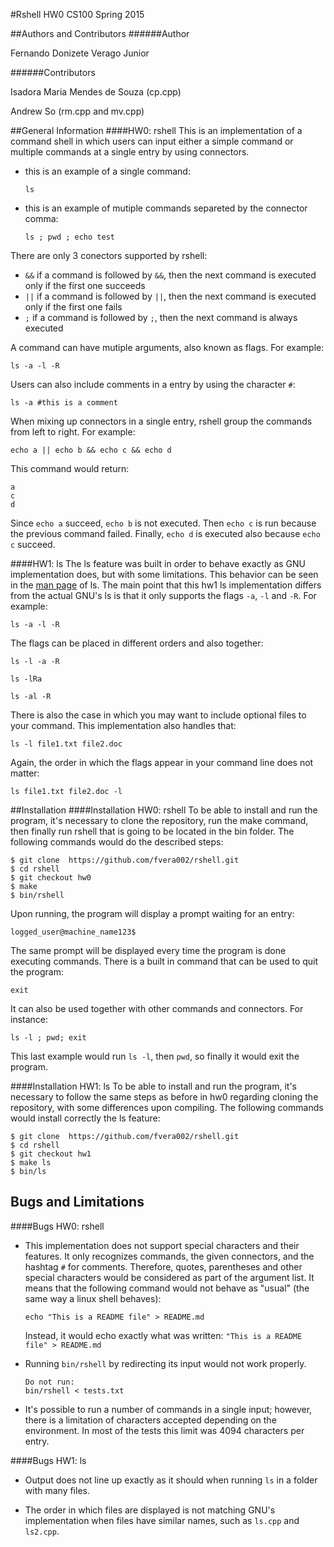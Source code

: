 #Rshell
HW0 CS100 Spring 2015


##Authors and Contributors
######Author

Fernando Donizete Verago Junior

######Contributors

Isadora Maria Mendes de Souza (cp.cpp)

Andrew So (rm.cpp and mv.cpp)

##General Information
####HW0: rshell
This is an implementation of a command shell in which users can input either a simple command or multiple commands at a single entry by using connectors. 

* this is an example of a single command:

    `ls`

* this is an example of mutiple commands separeted by the connector comma:

    `ls ; pwd ; echo test`

There are only 3 conectors supported by rshell:
* `&&`  if a command is followed by `&&`, then the next command is executed only if the first one succeeds
* `||`  if a command is followed by `||`, then the next command is executed only if the first one fails
* `;`   if a command is followed by `;`, then the next command is always executed 

A command can have mutiple arguments, also known as flags. For example:

`ls -a -l -R`

Users can also include comments in a entry by using the character `#`:

`ls -a #this is a comment`

When mixing up connectors in a single entry, rshell group the commands from left to right. For example:

`echo a || echo b && echo c && echo d`

This command would return: 
```
a
c
d
```
Since `echo a` succeed, `echo b` is not executed. Then `echo c` is run because the previous command failed. Finally, `echo d` is executed also because `echo c` succeed. 

####HW1: ls
The ls feature was built in order to behave exactly as GNU implementation does, but with some limitations. This behavior can be seen in the [man page](http://unixhelp.ed.ac.uk/CGI/man-cgi?ls) of ls. The main point that this hw1 ls implementation differs from the actual GNU's ls is that it only supports the flags `-a`, `-l` and `-R`. For example: 

`ls -a -l -R`

The flags can be placed in different orders and also together:

`ls -l -a -R`

`ls -lRa`

`ls -al -R`


There is also the case in which you may want to include optional files to your command. This implementation also handles that:

`ls -l file1.txt file2.doc`


Again, the order in which the flags appear in your command line does not matter:

`ls file1.txt file2.doc -l`


##Installation
####Installation HW0: rshell
To be able to install and run the program, it's necessary to clone the repository, run the make command, then finally run rshell that is going to be located in the bin folder. The following commands would do the described steps:
```
$ git clone  https://github.com/fvera002/rshell.git
$ cd rshell
$ git checkout hw0
$ make
$ bin/rshell
```


Upon running, the program will display a prompt waiting for an entry:

`logged_user@machine_name123$`

The same prompt will be displayed every time the program is done executing commands. There is a built in command that can be used to quit the program:

`exit`

It can also be used together with other commands and connectors. For instance:

`ls -l ; pwd; exit`

This last example would run `ls -l`, then `pwd`, so finally it would exit the program. 

####Installation HW1: ls 
To be able to install and run the program, it's necessary to follow the same steps as before in hw0 regarding cloning the repository, with some differences upon compiling. The following commands would install correctly the ls feature:
```
$ git clone  https://github.com/fvera002/rshell.git
$ cd rshell
$ git checkout hw1
$ make ls
$ bin/ls
```



## Bugs and Limitations
####Bugs HW0: rshell
* This implementation does not support special characters and their features. It only recognizes commands, the given connectors, and the hashtag `#` for comments. Therefore, quotes, parentheses and other special characters would be considered as part of the argument list. It means that the following command would not behave as "usual" (the same way a linux shell behaves):

    `echo "This is a README file" > README.md`

    Instead, it would echo exactly what was written: `"This is a README file" > README.md`

* Running `bin/rshell` by redirecting its input would not work properly. 
    ```
    Do not run:
    bin/rshell < tests.txt
    ```

* It's possible to run a number of commands in a single input; however, there is a limitation of characters accepted depending on the environment. In most of the tests this limit was 4094 characters per entry.

####Bugs HW1: ls
* Output does not line up exactly as it should when running `ls` in a folder with many files.

* The order in which files are displayed is not matching GNU's implementation when files have similar names, such as `ls.cpp` and `ls2.cpp`. 
